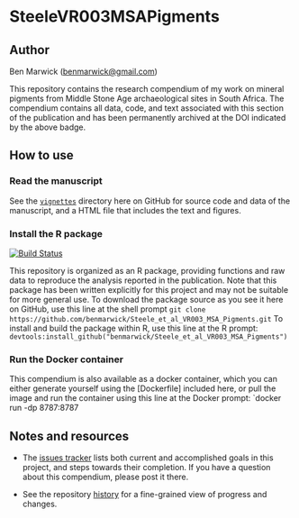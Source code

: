 <!-- README.md is generated from README.Rmd. Please edit that file -->
SteeleVR003MSAPigments
======================

<!-- DOI here -->
Author
------

Ben Marwick (<benmarwick@gmail.com>)

This repository contains the research compendium of my work on mineral pigments from Middle Stone Age archaeological sites in South Africa. The compendium contains all data, code, and text associated with this section of the publication and has been permanently archived at the DOI indicated by the above badge.

How to use
----------

### Read the manuscript

See the [`vignettes`](https://github.com/benmarwick/Steele_et_al_VR003_MSA_Pigments/tree/master/vignettes) directory here on GitHub for source code and data of the manuscript, and a HTML file that includes the text and figures.

### Install the R package

[![Build Status](https://travis-ci.org/benmarwick/Steele_et_al_VR003_MSA_Pigments.svg?branch=master)](https://travis-ci.org/benmarwick/Steele_et_al_VR003_MSA_Pigments.svg)

This repository is organized as an R package, providing functions and raw data to reproduce the analysis reported in the publication. Note that this package has been written explicitly for this project and may not be suitable for more general use. To download the package source as you see it here on GitHub, use this line at the shell prompt `git clone https://github.com/benmarwick/Steele_et_al_VR003_MSA_Pigments.git` To install and build the package within R, use this line at the R prompt: `devtools:install_github("benmarwick/Steele_et_al_VR003_MSA_Pigments")`

### Run the Docker container

This compendium is also available as a docker container, which you can either generate yourself using the [Dockerfile] included here, or pull the image and run the container using this line at the Docker prompt: \`docker run -dp 8787:8787

Notes and resources
-------------------

-   The [issues tracker](https://github.com/benmarwick/Steele_et_al_VR003_MSA_Pigments) lists both current and accomplished goals in this project, and steps towards their completion. If you have a question about this compendium, please post it there.

-   See the repository [history](https://github.com/benmarwick/Steele_et_al_VR003_MSA_Pigments/commits/master) for a fine-grained view of progress and changes.

